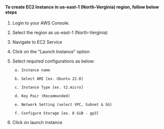 #### To create EC2 Instance in us-east-1 (North-Verginia) region, follow below steps

1) Login to your AWS Console.

2) Select the region as us-east-1 (North-Verginia)

3) Navigate to EC2 Service

4) Click on the "Launch Instance" option

5) Select required configurations as below:

        a. Instance name

        b. Select AMI [ex. Ubuntu 22.0]

        c. Instance Type [ex. t2.micro]

        d. Key Pair (Recommonded)

        e. Network Setting (select VPC, Subnet & SG)

        f. Configure Storage [ex. 8 GiB - gp3]

6) Click on launch instance

